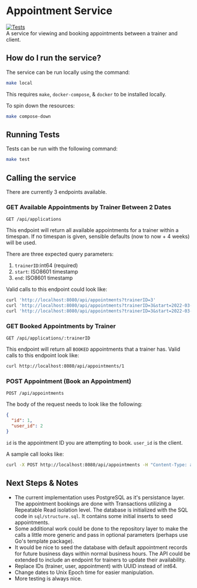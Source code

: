 # Appointment Service  
[![Tests](https://github.com/Jason-Adam/appointment-service/actions/workflows/test.yaml/badge.svg?branch=main)](https://github.com/Jason-Adam/appointment-service/actions/workflows/test.yaml)  
A service for viewing and booking appointments between a trainer and client.

## How do I run the service?  
The service can be run locally using the command:  

```bash  
make local
```  

This requires `make`, `docker-compose`, & `docker` to be installed locally.  

To spin down the resources:  

```bash  
make compose-down
```

## Running Tests  
Tests can be run with the following command:  

```bash  
make test
```  

## Calling the service  
There are currently 3 endpoints available.  

### GET Available Appointments by Trainer Between 2 Dates  

`GET /api/applications`  

This endpoint will return all available appointments for a trainer within a timespan. If no timespan is given, sensible defaults (now to now + 4 weeks) will be used.  

There are three expected query parameters:  

1. `trainerID`:int64 (required)
2. `start`: ISO8601 timestamp  
3. `end`: ISO8601 timestamp  

Valid calls to this endpoint could look like:  

```bash  
curl 'http://localhost:8080/api/appointments?trainerID=3'
curl 'http://localhost:8080/api/appointments?trainerID=3&start=2022-03-26T14:30:00-08:00'
curl 'http://localhost:8080/api/appointments?trainerID=3&start=2022-03-26T14:30:00-08:00&end=2022-03-28T14:30:00-08:00'
```  

### GET Booked Appointments by Trainer  

`GET /api/applications/:trainerID`  

This endpoint will return all `BOOKED` appointments that a trainer has. Valid calls to this endpoint look like:  

```bash  
curl http://localhost:8080/api/appointments/1
```  

### POST Appointment (Book an Appointment)  

`POST /api/appointments`  

The body of the request needs to look like the following:  

```json  
{
  "id": 1,
  "user_id": 2
}
```  

`id` is the appointment ID you are attempting to book. `user_id` is the client.  

A sample call looks like:  

```bash  
curl -X POST http://localhost:8080/api/appointments -H "Content-Type: application/json" -d '{"id": 13, "user_id": 2}'
```

## Next Steps & Notes  
* The current implementation uses PostgreSQL as it's persistance layer. The appointment bookings are done with Transactions utilizing a Repeatable Read isolation level. The database is initialized with the SQL code in `sql/structure.sql`. It contains some initial inserts to seed appointments.
* Some additional work could be done to the repository layer to make the calls a little more generic and pass in optional parameters (perhaps use Go's template package).  
* It would be nice to seed the database with default appointment records for future business days within normal business hours. The API could be extended to include an endpoint for trainers to update their availability.  
* Replace IDs (trainer, user, appointment) with UUID instead of int64.  
* Change dates to Unix Epoch time for easier manipulation.  
* More testing is always nice.
